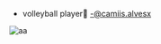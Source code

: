 
- volleyball player🏐
-@camiis.alvesx


![aa](https://www.google.com/url?sa=i&url=https%3A%2F%2Fgiphy.com%2Fexplore%2Ffeliz&psig=AOvVaw3yQosyYNmKIV1S98etdzor&ust=1696598174021000&source=images&cd=vfe&opi=89978449&ved=0CBEQjRxqFwoTCIjMgPH-3oEDFQAAAAAdAAAAABAD)

